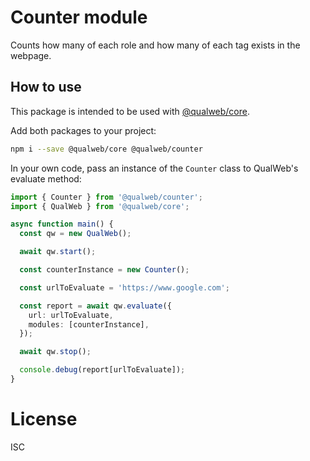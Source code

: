 # Counter module

Counts how many of each role and how many of each tag exists in the webpage.

## How to use

This package is intended to be used with [@qualweb/core](https://github.com/qualweb/core).

Add both packages to your project: 

```bash
npm i --save @qualweb/core @qualweb/counter
```

In your own code, pass an instance of the `Counter` class to QualWeb's evaluate method:

```typescript
import { Counter } from '@qualweb/counter';
import { QualWeb } from '@qualweb/core';

async function main() {
  const qw = new QualWeb();

  await qw.start();

  const counterInstance = new Counter();

  const urlToEvaluate = 'https://www.google.com';

  const report = await qw.evaluate({
    url: urlToEvaluate,
    modules: [counterInstance],
  });

  await qw.stop();

  console.debug(report[urlToEvaluate]);
}
```

# License

ISC